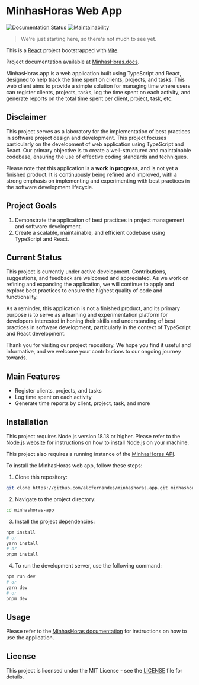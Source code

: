 # MinhasHoras Web App

[![Documentation Status](https://readthedocs.org/projects/minhashoras/badge/?version=latest)](https://minhashoras.readthedocs.io/en/latest/?badge=latest)
[![Maintainability](https://api.codeclimate.com/v1/badges/7505cf782a200571045b/maintainability)](https://codeclimate.com/github/alcfernandes/minhashoras.app/maintainability)

> We're just starting here, so there's not much to see yet.

This is a [React](https://react.dev/) project bootstrapped with [Vite](https://vitejs.dev/).

Project documentation available at
[MinhasHoras.docs](https://minhashoras.readthedocs.io).

MinhasHoras.app is a web application built using TypeScript and React, designed to help track the time spent on clients,
projects, and tasks. This web client aims to provide a simple solution for managing time where
users can register clients, projects, tasks, log the time spent on each activity, and generate reports on the total
time spent per client, project, task, etc.

## Disclaimer

This project serves as a laboratory for the implementation of best practices in software project design and development.
This project focuses particularly on the development of web application using TypeScript and React.
Our primary objective is to create a well-structured and maintainable codebase, ensuring the use of effective coding
standards and techniques.

Please note that this application is a **work in progress**, and is not yet a finished product.
It is continuously being refined and improved, with a strong emphasis on implementing and experimenting with best
practices in the software development lifecycle.

## Project Goals

1. Demonstrate the application of best practices in project management and software development.
2. Create a scalable, maintainable, and efficient codebase using TypeScript and React.

## Current Status

This project is currently under active development. Contributions, suggestions, and feedback are welcomed and
appreciated.
As we work on refining and expanding the application, we will continue to apply and explore best practices to ensure the
highest quality of code and functionality.

As a reminder, this application is not a finished product, and its primary purpose is to serve as a learning and
experimentation platform for developers interested in honing their skills and understanding of best practices in
software
development, particularly in the context of TypeScript and React development.

Thank you for visiting our project repository. We hope you find it useful and informative, and we welcome your
contributions to our ongoing journey towards.

## Main Features

- Register clients, projects, and tasks
- Log time spent on each activity
- Generate time reports by client, project, task, and more

## Installation

This project requires Node.js version 18.18 or higher. Please refer to the [Node.js website](https://nodejs.org/en/) for
instructions on how to install Node.js on your machine.

This project also requires a running instance of the [MinhasHoras API](https://github.com/alcfernandes/minhashoras.api).

To install the MinhasHoras web app, follow these steps:

1. Clone this repository:

```bash
git clone https://github.com/alcfernandes/minhashoras.app.git minhashoras-app
```

2. Navigate to the project directory:

```bash
cd minhashoras-app
```

3. Install the project dependencies:

```bash
npm install
# or
yarn install
# or
pnpm install
```

4. To run the development server, use the following command:

```bash
npm run dev
# or
yarn dev
# or
pnpm dev
```

## Usage

Please refer to the [MinhasHoras documentation](https://minhashoras.readthedocs.io/en/latest/) for instructions on how
to use the application.

## License

This project is licensed under the MIT License - see the [LICENSE](LICENSE) file for details.
